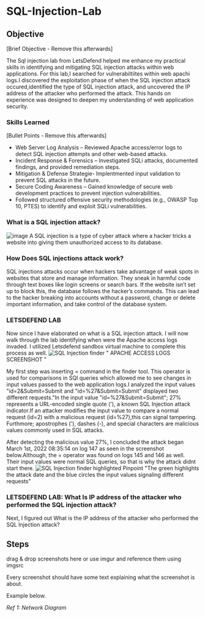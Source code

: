 # SQL-Injection-Lab


## Objective
[Brief Objective - Remove this afterwards]

The Sql injection lab from LetsDefend helped me enhance my practical skills in identifying and mitigating SQL injection attacks within web applications. For this lab,I searched for vulnerabiltiites within web apachi logs.I discovered the exploitation phase of when the SQL injection attack occured,identified the type of SQL injection attack, and uncovered the IP address of the attacker who performed the attack. This hands on experience was designed to deepen my understanding of web application security. 


### Skills Learned
[Bullet Points - Remove this afterwards]

- Web Server Log Analysis – Reviewed Apache access/error logs to detect SQL injection attempts and other web-based attacks.
- Incident Response & Forensics – Investigated SQLi attacks, documented findings, and provided remediation steps.
- Mitigation & Defense Strategie- Implentmented input validation to prevent SQL attacks in the future. 
- Secure Coding Awareness – Gained knowledge of secure web development practices to prevent injection vulnerabilities.
- Followed structured offensive security methodologies (e.g., OWASP Top 10, PTES) to identify and exploit SQLi vulnerabilities.

### What is a SQL injection attack?
![image](https://github.com/user-attachments/assets/ec6fde7a-d68d-4a69-9e1c-e35676c119a7)
A SQL injection is a type of cyber attack where a hacker tricks a website into giving them unauthorized access to its database.
 
### How Does SQL injections attack work?
SQL injections attacks occur when hackers take advantage of weak spots in websites that store and manage information. They sneak in harmful code through text boxes like login screens or search bars. If the website isn’t set up to block this, the database follows the hacker’s commands. This can lead to the hacker breaking into accounts without a password, change or delete important information, and take control of the database system.

### LETSDEFEND LAB 
Now since I have elaborated on what is a SQL injection attack. I will now walk through the lab identifying when were the Apache access logs invaded. I utilized Letsdefend sandbox virtual machine to complete this process as well. 
![SQL Injection finder](https://github.com/user-attachments/assets/c676df15-14ac-4326-8e9f-a78cbcce972e)
 " APACHE ACCESS LOGS SCREENSHOT " 
 
My first step was inserting = command in the finder tool. This operator is used for comparisons in SQl queries which allowed me to see changes in input values passed to the web application logs.I analyzed the input values "id=2&Submit=Submit and "id=%27&Submit=Submit" displayed two different requests."In the input value "id=%27&Submit=Submit"; 27% represents a URL-encoded single quote ('), a known SQL Injection attack indicator.If an attacker modifies the input value to compare a normal request (id=2) with a malicious request (id=%27),this can signal tampering. Furthmore; apostrophes ('), dashes (-), and special characters are malicious values commonly used in SQL attacks. 

After detecting the malicious value 27%, I concluded the attack began March 1st, 2022 08:35:14 on log 147 as seen in the screenshot below.Although, the = operator was found on logs 145 and 146 as well. Their input values were normal SQL queries, so that is why the attack didnt start there. 
![SQL Injection finder highlighted Pinpoint ](https://github.com/user-attachments/assets/02b7726e-6c99-4f97-b5ac-c610b3e0fb62)
"The green highlights the attack date and the blue circles the input values signaling different requests"

### LETSDEFEND LAB: What Is IP address of the attacker who performed the SQL injection attack? 
Next, I figured out What is the IP address of the attacker who performed the SQL Injection attack?





## Steps
drag & drop screenshots here or use imgur and reference them using imgsrc

Every screenshot should have some text explaining what the screenshot is about.

Example below.

*Ref 1: Network Diagram*

